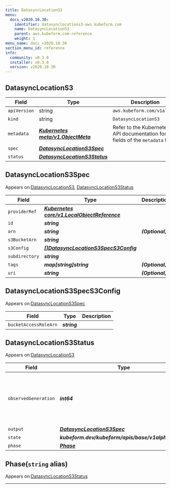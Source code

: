 ```yaml
---
title: DatasyncLocationS3
menu:
  docs_v2020.10.30:
    identifier: datasynclocations3-aws.kubeform.com
    name: DatasyncLocationS3
    parent: aws.kubeform.com-reference
    weight: 1
menu_name: docs_v2020.10.30
section_menu_id: reference
info:
  community: v0.3.0
  installer: v0.3.0
  version: v2020.10.30
---
```


## DatasyncLocationS3
| Field | Type | Description |
| ------ | ----- | ----------- |
| `apiVersion` | string | `aws.kubeform.com/v1alpha1` |
|    `kind` | string | `DatasyncLocationS3` |
| `metadata` | ***[Kubernetes meta/v1.ObjectMeta](https://v1-18.docs.kubernetes.io/docs/reference/generated/kubernetes-api/v1.18/#objectmeta-v1-meta)***|Refer to the Kubernetes API documentation for the fields of the `metadata` field.|
| `spec` | ***[DatasyncLocationS3Spec](#datasynclocations3spec)***||
| `status` | ***[DatasyncLocationS3Status](#datasynclocations3status)***||
## DatasyncLocationS3Spec

Appears on:[DatasyncLocationS3](#datasynclocations3), [DatasyncLocationS3Status](#datasynclocations3status)

| Field | Type | Description |
| ------ | ----- | ----------- |
| `providerRef` | ***[Kubernetes core/v1.LocalObjectReference](https://v1-18.docs.kubernetes.io/docs/reference/generated/kubernetes-api/v1.18/#localobjectreference-v1-core)***||
| `id` | ***string***||
| `arn` | ***string***| ***(Optional)*** |
| `s3BucketArn` | ***string***||
| `s3Config` | ***[[]DatasyncLocationS3SpecS3Config](#datasynclocations3specs3config)***||
| `subdirectory` | ***string***||
| `tags` | ***map[string]string***| ***(Optional)*** |
| `uri` | ***string***| ***(Optional)*** |
## DatasyncLocationS3SpecS3Config

Appears on:[DatasyncLocationS3Spec](#datasynclocations3spec)

| Field | Type | Description |
| ------ | ----- | ----------- |
| `bucketAccessRoleArn` | ***string***||
## DatasyncLocationS3Status

Appears on:[DatasyncLocationS3](#datasynclocations3)

| Field | Type | Description |
| ------ | ----- | ----------- |
| `observedGeneration` | ***int64***| ***(Optional)*** Resource generation, which is updated on mutation by the API Server.|
| `output` | ***[DatasyncLocationS3Spec](#datasynclocations3spec)***| ***(Optional)*** |
| `state` | ***kubeform.dev/kubeform/apis/base/v1alpha1.State***| ***(Optional)*** |
| `phase` | ***[Phase](#phase)***| ***(Optional)*** |
## Phase(`string` alias)

Appears on:[DatasyncLocationS3Status](#datasynclocations3status)

---
